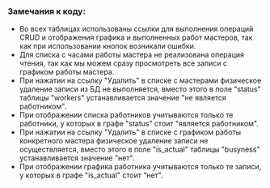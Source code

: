 ### Замечания к коду:
* Во всех таблицах использованы ссылки для выполнения операций CRUD и отображения графика и выполненных работ мастеров, так как при использовании кнопок возникали ошибки.
* Для списка с часами работы мастера не реализована операция чтения, так как мы можем сразу просмотреть все записи с графиком работы мастера.
* При нажатии на ссылку "Удалить" в списке с мастерами физическое удаление записи из БД не выполняется, вместо этого в поле "status" таблицы "workers" устанавливается значение "не является работником".
* При отображении списка работников учитываются только те работники, у которых в графе "status" стоит "является работником".
* При нажатии на ссылку "Удалить" в списке с графиком работы конкретного мастера физическое удаление записи не осуществляется, вместо этого в поле "is_actual" таблицы "busyness" устанавливается значение "нет".
* При отображении графика работника учитываются только те записи, у которых в графе "is_actual" стоит "нет".